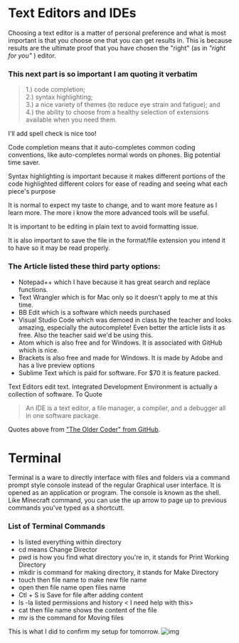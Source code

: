 # Text Editors and IDEs

Choosing a text editor is a matter of personal preference and what is most important is that you choose one that you can get results in. This is because results are the ultimate proof that you have chosen the "right" (as in _"right for you"_ ) editor.

### This next part is so important I am quoting it verbatim

> 1.) code completion;  
2.) syntax highlighting;  
3.) a nice variety of themes (to reduce eye strain and fatigue); and  
4.) the ability to choose from a healthy selection of extensions available when you need them.

I'll add spell check is nice too!


Code completion means that it auto-completes common coding conventions, like auto-completes normal words on phones. Big potential time saver.

Syntax highlighting is important because it makes different portions of the code highlighted different colors for ease of reading and seeing what each piece's purpose

It is normal to expect my taste to change, and to want more feature as I learn more. The more i know the more advanced tools will be useful.

It is important to be editing in plain text to avoid formatting issue.

It is also important to save the file in the format/file extension you intend it to have so it may be read properly.

### The Article listed these third party options:

* Notepad++ which I have because it has great search and replace functions.
* Text Wrangler which is for Mac only so it doesn't apply to me at this time.
* BB Edit which is a software which needs purchased
* Visual Studio Code which was demoed in class by the teacher and looks amazing, especially the autocomplete! Even better the article lists it as free. Also the teacher said we'd be using this.
* Atom which is also free and for Windows. It is associated with GitHub which is nice.
* Brackets is also free and made for Windows. It is made by Adobe and has a live preview options
* Sublime Text which is paid for software. For $70 it is feature packed.

Text Editors edit text. Integrated Development Environment is actually a collection of software. To Quote

> An IDE is a text editor, a file manager, a compiler, and a debugger all in one software package.



Quotes above from ["The Older Coder" from GitHub](https://codefellows.github.io/code-102-guide/curriculum/class-02/Choosing-A-Text-Editor--The-Older-Coder.pdf).

# Terminal
Terminal is a  ware to directly interface with files and folders via a command prompt style console instead of the regular Graphical user interface. It is opened as an application or program. The console is known as the shell. Like Minecraft command, you can use the up arrow to page up to previous commands you've typed as a shortcutt.

### List of Terminal Commands
* ls listed everything within directory
* cd means Change Director
* pwd is how you find what directory you're in, it stands for Print Working Directory
* mkdir is command for making directory, it stands for Make Directory
* touch then file name to make new file name
* open then file name open files name
* Ctl + S is Save for file after adding content
* ls -la listed permissions and history < I need help with this>
* cat then file name shows the content of the file
* mv is the command for Moving files

This is what I did to confirm my setup for tomorrow.
![img](https://pale-crusader.github.io/learning-journal/SetUp.PNG)
